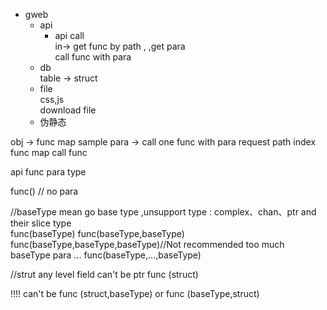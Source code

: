  - gweb   
      - api   
         - api call  
          in-> get func by path , ,get para  
		 call func with para   
	  - db  
		table -> struct   
	  - file  
      css,js   
 	  download file   
 	  - 伪静态   
 
		
obj -> func map 
    sample para -> call one func with para 
request path index func map 
call func 


api func para type 

func() // no para

//baseType mean go base type ,unsupport type : complex、chan、ptr and their slice type  
func(baseType)
func(baseType,baseType)
func(baseType,baseType,baseType)//Not recommended too much baseType para
...
func(baseType,...,baseType)   

//strut any level field can't be ptr 
func (struct)

!!!!
can't be func (struct,baseType)  or func (baseType,struct)
